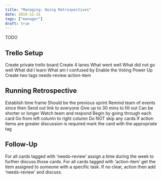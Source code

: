 ```yaml
---
title: "Managing: Doing Retrospectives"
date: 2019-12-31
tags: ["manager"]
draft: true
---
```


TODO

## Trello Setup

Create private trello board
Create 4 lanes
    What went well
    What did not go well
    What did I learn
    What am I confused by
Enable the Voting Power Up
Create two tags
    needs-review
    action-item

## Running Retrospective

Establish time frame
    Should be the previous sprint
    Remind team of events since then
Send out link to everyone
    Give up to 30 mins to fill out
    Can be shorter or longer
    Watch team and respond
Begin by going through each card
    Go from left column to right column
    Do NOT skip any cards
    If action items are greater discussion is required mark the card with the appropriate tag

## Follow-Up

For all cards tagged with ‘needs-review’ assign a time during the week to further discuss those cards.
For all cards tagged with ‘action-item’ get the item assigned to someone with a specific task. If no clear, action then add ‘needs-review’ and discuss.
